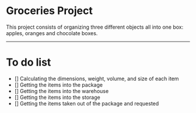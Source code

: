 # Groceries Project

This project consists of organizing three different objects all into one box: apples, oranges and chocolate boxes.

---

# To do list
- [] Calculating the dimensions, weight, volume, and size of each item
- [] Getting the items into the package
- [] Getting the items into the warehouse
- [] Getting the items into the storage
- [] Getting the items taken out of the package and requested

